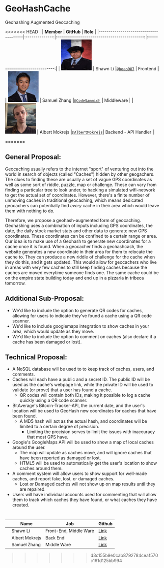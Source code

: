 # GeoHashCache
Geohashing Augmented Geocaching

<<<<<<< HEAD
|                                       |   **Member**   |                   **GitHub**                 |            **Role**            |
|---------------------------------------|:--------------:|:--------------------------------------------:|:------------------------------:|
| <img src="images/shawn.jpg" width="100" height="100" /> | Shawn Li   |[`@boao987`](https://github.com/TyranitarShawn)        | Frontend  |
| <img src="images/samuel.jpg" width="100" height="100" /> | Samuel Zhang |[`@CodeSammich`](https://github.com/CodeSammich)    | Middleware  |
| <img src="images/albert.jpg" width="100" height="100" /> | Albert Mokrejs    |[`@AlbertMokrejs`](https://github.com/AlbertMokrejs)| Backend - API Handler |

=======
## General Proposal:
Geocaching usually refers to the internet "sport" of venturing out into the world in search of objects (called "Caches") hidden by other geogachers. The clues to finding these are usually a set of vague GPS coordinates as well as some sort of riddle, puzzle, map or challenge. These can vary from finding a particular tree to look under, to hacking a simulated wifi-network to get the actual set of coordinates. However, there's a finite number of unmoving caches in traditional geocaching, which means dedicated geocachers can potentially find *every* cache in their area which would leave them with nothing to do.

Therefore, we propose a geohash-augmented form of geocaching. Geohashing uses a combination of inputs including GPS coordinates, the date, the daily stock market stats and other data to generate new GPS coordinates. These coordinates can be confined to a certain range or area. Our idea is to make use of a Geohash to generate new coordinates for a cache once it is found. When a geocacher finds a geohashcash, the website generates a new coordinate in their area for them to relocate the cache to. They can produce a new riddle of challenge for the cache when they do this, and it gets updated. This would allow for geocachers who live in areas with very few caches to still keep finding caches because the caches are moved everytime someone finds one. The same cache could be on the empire state building today and end up in a pizzaria in tribeca tomorrow. 

## Additional Sub-Proposal:
* We'd like to include the option to generate QR codes for caches, allowing for users to indicate they've found a cache using a QR code scanner. 
* We'd like to include googlemaps integration to show caches in your area, which would update as they move.
* We'd like to include the option to comment on caches (also declare if a cache has been damaged or lost).

## Technical Proposal:
* A NoSQL database will be used to to keep track of caches, users, and comments. 
* Caches will each have a public and a secret ID. The public ID will be used as the cache's webpage link, while the private ID will be used to validate (or prove) that a user has found a cache. 
  * QR codes will contain both IDs, making it possible to log a cache quickly using a QR code scanner.
* BitAverage's Bitcoin-Tracker-API, the current date, and the user's location will be used to GeoHash new coordinates for caches that have been found. 
  * A MD5 hash will act as the actual hash, and coordinates will be limited to a certain degree of precision.
    * Limiting the precision serves to limit the issues with inaccuracy that most GPS have.
* Google's GoogleMaps API will be used to show a map of local caches around the user.
  * The map will update as caches move, and will ignore caches that have been reported as damaged or lost.
  * HTML5 will be used to automatically get the user's location to show caches around them.
* A comment system will allow users to show support for well-made caches, and report fake, lost, or damaged caches.
  * Lost or Damaged caches will not show up on map results until they are repaired.
* Users will have individual accounts used for commenting that will allow them to track which caches they have found, or what caches they have created.

#

| | Name | Job | Github |
| ------------- | ------------- | ------------- | ------------- |
| |Shawn Li | Front-End, Middle Ware | [Link](https://github.com/TyranitarShawn) |
| | Albert Mokrejs | Back End | [Link](https://github.com/AlbertMokrejs) |
| | Samuel Zhang | Middle Ware | [Link](https://github.com/codesammich) | 
>>>>>>> d3c155b9e0cab8792784ceaf570c161d125bb994
